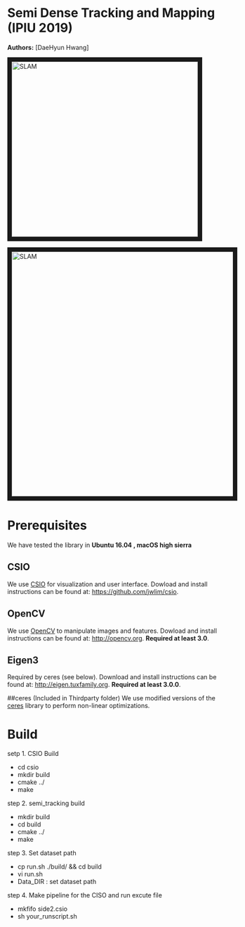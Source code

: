 # Semi Dense Tracking and Mapping (IPIU 2019)
**Authors:** [DaeHyun Hwang] 

<img src="https://user-images.githubusercontent.com/16742591/64946353-a4f56c00-d8ad-11e9-9c11-e1d925315c36.png" 
alt="SLAM" width="424" height="398" border="10" /></a>

<img src="https://user-images.githubusercontent.com/16742591/64947215-7c6e7180-d8af-11e9-8639-906644fd76a1.png" 
alt="SLAM" width="689" height="556" border="10" /></a>

# Prerequisites
We have tested the library in **Ubuntu 16.04 , macOS high sierra**

## CSIO
We use [CSIO](https://github.com/jwlim/csio) for visualization and user interface. Dowload and install instructions can be found at: https://github.com/jwlim/csio.

## OpenCV
We use [OpenCV](http://opencv.org) to manipulate images and features. Dowload and install instructions can be found at: http://opencv.org. **Required at least 3.0**.

## Eigen3
Required by ceres (see below). Download and install instructions can be found at: http://eigen.tuxfamily.org. **Required at least 3.0.0**.

##ceres (Included in Thirdparty folder)
We use modified versions of the [ceres](https://github.com/ceres-solver/ceres-solver) library to perform non-linear optimizations.


# Build

setp 1. CSIO Build
 - cd csio
 - mkdir build
 - cmake ../
 - make

step 2. semi_tracking build
 - mkdir build
 - cd build
 - cmake ../
 - make

step 3. Set dataset path
 - cp run.sh ./build/ && cd build
 - vi run.sh
 - Data_DIR : set dataset path 

step 4. Make pipeline for the CISO and run excute file
 - mkfifo side2.csio
 - sh your_runscript.sh
```








